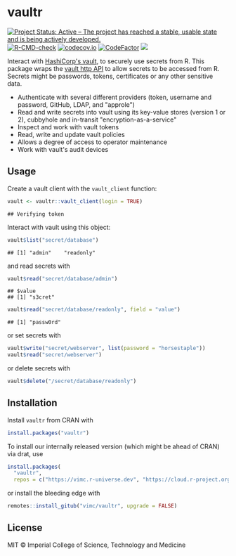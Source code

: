 # vaultr

<!-- badges: start -->
[![Project Status: Active – The project has reached a stable, usable state and is being actively developed.](https://www.repostatus.org/badges/latest/active.svg)](https://www.repostatus.org/#active)
[![R-CMD-check](https://github.com/vimc/vaultr/actions/workflows/R-CMD-check.yaml/badge.svg)](https://github.com/vimc/vaultr/actions/workflows/R-CMD-check.yaml)
[![codecov.io](https://codecov.io/github/vimc/vaultr/coverage.svg?branch=master)](https://app.codecov.io/github/vimc/vaultr?branch=master)
[![CodeFactor](https://www.codefactor.io/repository/github/vimc/vaultr/badge)](https://www.codefactor.io/repository/github/vimc/vaultr)
[![](http://www.r-pkg.org/badges/version/vaultr)](https://cran.r-project.org/package=vaultr)
<!-- badges: end -->

Interact with [HashiCorp's vault](https://www.vaultproject.io/), to securely use secrets from R.  This package wraps the [vault http API](https://www.vaultproject.io/api/index.html) to allow secrets to be accessed from R.  Secrets might be passwords, tokens, certificates or any other sensitive data.

* Authenticate with several different providers (token, username and password, GitHub, LDAP, and "approle")
* Read and write secrets into vault using its key-value stores (version 1 or 2), cubbyhole and in-transit "encryption-as-a-service"
* Inspect and work with vault tokens
* Read, write and update vault policies
* Allows a degree of access to operator maintenance
* Work with vault's audit devices

## Usage



Create a vault client with the `vault_client` function:


```r
vault <- vaultr::vault_client(login = TRUE)
```

```
## Verifying token
```

Interact with vault using this object:


```r
vault$list("secret/database")
```

```
## [1] "admin"    "readonly"
```

and read secrets with


```r
vault$read("secret/database/admin")
```

```
## $value
## [1] "s3cret"
```


```r
vault$read("secret/database/readonly", field = "value")
```

```
## [1] "passw0rd"
```

or set secrets with

```r
vault$write("secret/webserver", list(password = "horsestaple"))
vault$read("secret/webserver")
```

or delete secrets with

```r
vault$delete("/secret/database/readonly")
```

## Installation

Install `vaultr` from CRAN with

```r
install.packages("vaultr")
```

To install our internally released version (which might be ahead of CRAN) via drat, use


```r
install.packages(
  "vaultr",
  repos = c("https://vimc.r-universe.dev", "https://cloud.r-project.org"))
```

or install the bleeding edge with

```r
remotes::install_gitub("vimc/vaultr", upgrade = FALSE)
```

## License

MIT © Imperial College of Science, Technology and Medicine
